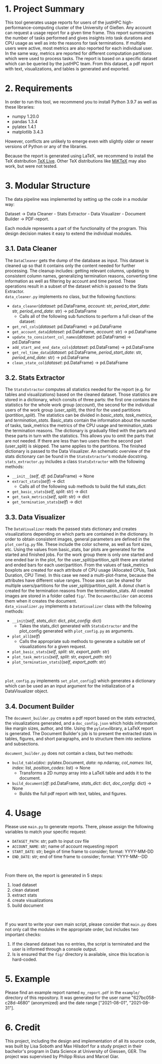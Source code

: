 # 1. Project Summary
This tool generates usage reports for users of the justHPC high-performance-computing cluster of the University of Gießen. Any account can request a usage report for a given time frame. This report summarizes the number of tasks performed and gives insights into task durations and CPU usage as well as into the reasons for task terminations. If multiple users were active, most metrics are also reported for each individual user. In the same way, metrics are reported for different computation partitions which were used to process tasks. The report is based on a specific dataset which can be queried by the justHPC team. From this dataset, a pdf report with text, visualizations, and tables is generated and exported.
# 2. Requirements
In order to run this tool, we recommend you to install Python 3.9.7 as well as these libraries:
* numpy 1.20.0
* pandas 1.3.4
* pylatex 1.4.1
* matplotlib 3.4.3

However, conflicts are unlikely to emerge even with slightly older or newer versions of Python or any of the libraries. <br>

Because the report is generated using LaTeX, we recommend to install the TeX distribution [TeX Live](https://www.tug.org/texlive/). Other TeX distributions like [MiKTeX](https://miktex.org/) may also work, but were not tested.

# 3. Modular Structure
The data pipeline was implemented by setting up the code in a modular way:

Dataset &rarr; Data Cleaner - Stats Extractor - Data Visualizer - Document Builder &rarr; PDF-report.

Each module represents a part of the functionality of the program. This design decision makes it easy to extend the individual modules.

## 3.1. Data Cleaner
The ```DataCleaner``` gets the dump of the database as input. This dataset is cleaned up so that it contains only the content needed for further processing. The cleanup includes: getting relevant columns, updating to consistent column names, generalizing termination reasons, converting time information as well as filtering by account and time period. These operations result in a subset of the dataset which is passed to the Stats Extractor. <br>
```data_cleaner.py``` implements no class, but the following functions:
* ```data_cleaner```(_dataset_: pd.DataFrame, _account_: str, _period_start_date_: str, _period_end_date_: str) $\rightarrow$ pd.DataFrame
    * Calls all of the following sub functions to perform a full clean of the dataset:
* ```get_rel_cols```(_dataset_: pd.DataFrame) $\rightarrow$ pd.DataFrame
* ```get_account_data```(_dataset_: pd.DataFrame, _account_: str) $\rightarrow$ pd.DataFrame
* ```update_to_consistent_col_names```(_dataset_: pd.DataFrame) $\rightarrow$ pd.DataFrame
* ```add_start_and_end_date_cols```(_dataset_: pd.DataFrame) $\rightarrow$ pd.DataFrame
* ```get_rel_time_data```(_dataset_: pd.DataFrame, _period_start_date_: str, _period_end_date_: str) $\rightarrow$ pd.DataFrame
* ```clean_state_col```(_dataset_: pd.DataFrame) $\rightarrow$ pd.DataFrame

## 3.2. Stats Extractor
The ```StatsExtractor``` computes all statistics needed for the report (e.g. for tables and visualizations) based on the cleaned dataset. Those statistics are stored in a dictionary, which consits of three parts: the first one contains the statistics for the whole work group (_account_), the second for the individual users of the work group (_user_split_), the third for the used partitions (_partition_split_). The statistics can be divided in _basic_stats_, _task_metrics_, and _termination_stats_. Basic_stats contain the information about the number of tasks, task_metrics the metrics of the CPU usage and termination_stats the termination reasons. The dictionary is gradually filled with the parts and these parts in turn with the statistics. This allows you to omit the parts that are not needed. If there are less than two users then the second part (user_split) is skipped. The same applies to the partitions. The finished dictionary is passed to the Data Visualizer. An schematic overview of the stats dictionary can be found in the ```StatsExtractor```'s module docstring.<br>
```stats_extractor.py``` includes a class ```StatsExtractor``` with the following methods:
* ```__init__```(_self_, _df_: pd.DataFrame) $\rightarrow$ None
* ```extract_stats```(_self_) $\rightarrow$ dict
    * Calls all of the following sub methods to build the full stats_dict:
* ```get_basic_stats```(_self_, _split_: str) $\rightarrow$ dict
* ```get_task_metrics```(_self_, _split_: str) $\rightarrow$ dict
* ```get_termination_stats```(_self_) $\rightarrow$ dict

## 3.3. Data Visualizer
The ```DataVisualizer``` reads the passed stats dictionary and creates visualizations depending on which parts are contained in the dictionary. In order to obtain consistent images, general parameters are defined in the ```plot_config.py``` file. These include the color scheme, as well as font sizes, etc. Using the values from basic_stats, bar plots are generated for the started and finished jobs. For the work group there is only one started and one ended bar in the plot, for the user_split/partition_split there are started and ended bars for each user/partition. From the values of task_metrics boxplots are created for each attribute of CPU usage (Allocated CPUs, Task Duration, CPU Time). In this case we need a multi-plot-frame, because the attributes have different value ranges. Those axes can be shared for multiple users/partitions for the user_split/partition_split. A donut chart is created for the termination reasons from the termination_stats. All created images are stored in a folder called ```fig/```. The ```DocumentBuilder``` can access them when it creates the document. <br>
```data_visualizer.py``` implements a ```DataVisualizer``` class with the following methods:
* ```__init```(_self_, _stats_dict_: dict, _plot_config_: dict)
    * Takes the stats_dict generated with ```StatsExtractor``` and the plot_config generated with ```plot_config.py``` as arguments.
* ```plot_all```(_self_)
    * Calls the appropriate sub methods to generate a suitable set of visualizations for a given request.
* ```plot_basic_stats```(_self_, _split_: str, _export_path_: str)
* ```plot_task_metrics```(_self_, _split_: str, _export_path_: str)
* ```plot_termination_stats```)(_self_, _export_path_: str)
<br>

```plot_config.py``` implements ```set_plot_config```() which generates a dictionary which can be used an an input argument for the initialization of a DataVisualizer object.


## 3.4. Document Builder
The ```document_builder.py``` creates a pdf report based on the stats extracted, the visualizations generated, and a ```doc_config.json``` which holds information like margin sizes, author, and title. Using the ```pylatex```library, a LaTeX report is generated. The Document Builder's job is to present the extracted stats in tables, figures, and short paragraphs, and to structure them into sections and subsections.<br>

```document_builder.py``` does not contain a class, but two methods:
* ```build_table```(_doc_: pylatex.Document, _data_: np.ndarray, _col_names_: list, _index_: list, _position_codes_: list) $\rightarrow$ None
    * Transforms a 2D numpy array into a LaTeX table and adds it to the document.
* ```build_document```(_df_: pd.DataFrame, _stats_dict_: dict, _doc_config_: dict) $\rightarrow$ None
    * Builds the full pdf report with text, tables, and figures.


# 4. Usage

Please use ```main.py``` to generate reports. There, please assign the following variables to match your specific request:
* ```DATASET_PATH```: str; path to input csv file
* ```ACCOUNT_NAME```: str; name of account requesting report
* ```START_DATE```: str; begin of time frame to consider; format: YYYY-MM-DD
* ```END_DATE```: str; end of time frame to consider; format: YYYY-MM--DD
<br>

From there on, the report is generated in 5 steps:
1. load dataset
2. clean dataset
3. extract stats
4. create visualizations
5. build document
<br>

If you want to write your own main script, please consider that ```main.py``` does not only call the modules in the appropriate order, but includes two important checks:
1. If the cleaned dataset has no entries, the script is terminated and the user is informed through a console output.
2. Is is ensured that the ```fig/``` directory is available, since this location is hard-coded. 

# 5. Example

Please find an example report named ```my_report.pdf``` in the ```example/``` directory of this repository. It was generated for the user name "627bc058-c28d-4680" (anonymized) and the date range ["2021-08-01", "2021-08-31"].

# 6. Credit

This project, including the design and implementation of all its source code, was built by Lisa Soboth and Max Hilsdorf for a study project in their bachelor's program in Data Science at University of Giessen, GER. The project was supervised by Philipp Risius and Marcel Giar.